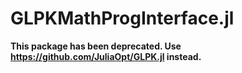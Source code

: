 GLPKMathProgInterface.jl
========================

**This package has been deprecated. Use https://github.com/JuliaOpt/GLPK.jl instead.**
